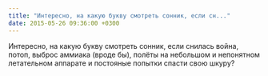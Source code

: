 ```yaml
---
title: "Интересно, на какую букву смотреть сонник, если сн..."
date: 2015-05-26 09:36:00 +0300
---
```


Интересно, на какую букву смотреть сонник, если снилась война, потоп, выброс аммиака (вроде бы), полёты на небольшом и непонятном летательном аппарате и постояные попытки спасти свою шкуру?

